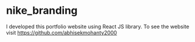 # nike_branding
I developed this portfolio website using React JS library. To see the website visit https://github.com/abhisekmohanty2000
